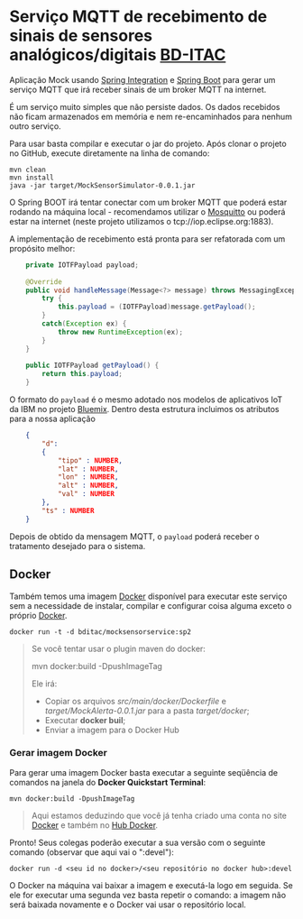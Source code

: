 # Serviço MQTT de recebimento de sinais de sensores analógicos/digitais [BD-ITAC](https://sites.google.com/site/interdproj2016/)

Aplicação Mock usando [Spring Integration](http://projects.spring.io/spring-integration/) e [Spring Boot](http://projects.spring.io/spring-boot) para gerar um serviço MQTT que irá receber sinais de um broker MQTT na internet.

É um serviço muito simples que não persiste dados. Os dados recebidos não ficam armazenados em memória e nem re-encaminhados para nenhum outro serviço.

Para usar basta compilar e executar o jar do projeto. Após clonar o projeto no GitHub, execute diretamente na linha de comando:

    mvn clean
    mvn install
    java -jar target/MockSensorSimulator-0.0.1.jar

O Spring BOOT irá tentar conectar com um broker MQTT que poderá estar rodando na máquina local - recomendamos utilizar o [Mosquitto](http://mosquitto.org) ou poderá estar na internet (neste projeto utilizamos o tcp://iop.eclipse.org:1883).

A implementação de recebimento está pronta para ser refatorada com um propósito melhor:

```java 
    private IOTFPayload payload;
    
    @Override
    public void handleMessage(Message<?> message) throws MessagingException {
        try {
            this.payload = (IOTFPayload)message.getPayload();
        }
        catch(Exception ex) {
            throw new RuntimeException(ex);
        }
    }
    
    public IOTFPayload getPayload() {
        return this.payload;
    }
```

O formato do `payload` é o mesmo adotado nos modelos de aplicativos IoT da IBM no projeto [Bluemix](http://www.ibm.com/cloud-computing/bluemix/internet-of-things/). Dentro desta estrutura incluimos os atributos para a nossa aplicação

```json
    {
        "d":
        {
            "tipo" : NUMBER,
            "lat" : NUMBER,
            "lon" : NUMBER,
            "alt" : NUMBER,
            "val" : NUMBER
        },
        "ts" : NUMBER
    }
```

Depois de obtido da mensagem MQTT, o `payload` poderá receber o tratamento desejado para o sistema.

## Docker

Também temos uma imagem [Docker](https://hub.docker.com/search/?isAutomated=0&isOfficial=0&page=1&pullCount=0&q=bditac&starCount=0) disponível para executar este serviço sem a necessidade de instalar, compilar e configurar coisa alguma exceto o próprio [Docker](http://www.docker.com).

    docker run -t -d bditac/mocksensorservice:sp2
  
>Se você tentar usar o plugin maven do docker:
>
>    mvn docker:build -DpushImageTag
>    
>Ele irá:
>
>* Copiar os arquivos *src/main/docker/Dockerfile* e *target/MockAlerta-0.0.1.jar* para a pasta *target/docker*;
>* Executar **docker buil**;
>* Enviar a imagem para o Docker Hub
>

### Gerar imagem Docker

Para gerar uma imagem Docker basta executar a seguinte seqüência de comandos na janela do **Docker Quickstart Terminal**:

    mvn docker:build -DpushImageTag
    
>Aqui estamos deduzindo que você já tenha criado uma conta no site [Docker](https://www.docker.com) e também no [Hub Docker](https://hub.docker.com).

Pronto! Seus colegas poderão executar a sua versão com o seguinte comando (observar que aqui vai o ":devel"):

    docker run -d <seu id no docker>/<seu repositório no docker hub>:devel
    
O Docker na máquina vai baixar a imagem e executá-la logo em seguida. Se ele for executar uma segunda vez basta repetir o comando: a imagem não será baixada novamente e o Docker vai usar o repositório local.
    
